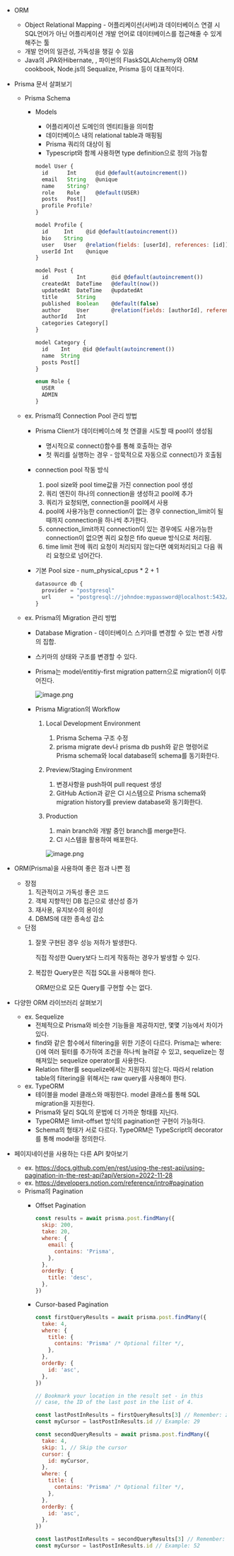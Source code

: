 - ORM
    - Object Relational Mapping - 어플리케이션(서버)과 데이터베이스 연결 시 SQL언어가 아닌 어플리케이션 개발 언어로 데이터베이스를 접근해줄 수 있게 해주는 툴
    - 개발 언어의 일관성, 가독성을 챙길 수 있음
    - Java의 JPA와Hibernate, , 파이썬의 FlaskSQLAlchemy와 ORM cookbook, Node.js의 Sequalize, Prisma 등이 대표적이다.
- Prisma 문서 살펴보기
    - Prisma Schema
        - Models
            - 어플리케이션 도메인의 엔티티들을 의미함
            - 데이터베이스 내의 relational table과 매핑됨
            - Prisma 쿼리의 대상이 됨
            - Typescript와 함께 사용하면 type definition으로 정의 가능함
            
            ```jsx
            model User {
              id      Int      @id @default(autoincrement())
              email   String   @unique
              name    String?
              role    Role     @default(USER)
              posts   Post[]
              profile Profile?
            }
            
            model Profile {
              id     Int    @id @default(autoincrement())
              bio    String
              user   User   @relation(fields: [userId], references: [id])
              userId Int    @unique
            }
            
            model Post {
              id         Int        @id @default(autoincrement())
              createdAt  DateTime   @default(now())
              updatedAt  DateTime   @updatedAt
              title      String
              published  Boolean    @default(false)
              author     User       @relation(fields: [authorId], references: [id])
              authorId   Int
              categories Category[]
            }
            
            model Category {
              id    Int    @id @default(autoincrement())
              name  String
              posts Post[]
            }
            
            enum Role {
              USER
              ADMIN
            }
            ```
            
    - ex. Prisma의 Connection Pool 관리 방법
        - Prisma Client가 데이터베이스에 첫 연결을 시도할 때 pool이 생성됨
            - 명시적으로 connect()함수를 통해 호출하는 경우
            - 첫 쿼리를 실행하는 경우 - 암묵적으로 자동으로 connect()가 호출됨
        - connection pool 작동 방식
            1. pool size와 pool time값을 가진 connection pool 생성
            2. 쿼리 엔진이 하나의 connection을 생성하고 pool에 추가
            3. 쿼리가 요청되면, connection을 pool에서 사용
            4. pool에 사용가능한 connection이 없는 경우 connection_limit이 될 때까지 connection을 하나씩 추가한다.
            5. connection_limit까지 connection이 있는 경우에도 사용가능한 connection이 없으면 쿼리 요청은 fifo queue 방식으로 처리됨.
            6. time limit 전에 쿼리 요청이 처리되지 않는다면 예외처리되고 다음 쿼리 요청으로 넘어간다.
        - 기본 Pool size - num_physical_cpus * 2 + 1
            
            ```jsx
            datasource db {
              provider = "postgresql"
              url      = "postgresql://johndoe:mypassword@localhost:5432/mydb?connection_limit=5&pool_timeout=2"
            }
            ```
            
    - ex. Prisma의 Migration 관리 방법
        - Database Migration - 데이터베이스 스키마를 변경할 수 있는 변경 사항의 집합.
        - 스키마의 상태와 구조를 변경할 수 있다.
        - Prisma는 model/entitiy-first migration pattern으로 migration이 이루어진다.
            
            ![image.png](1.png)
            
        - Prisma Migration의 Workflow
            1. Local Development Environment
                1. Prisma Schema 구조 수정
                2. prisma migrate dev나 prisma db push와 같은 명령어로 Prisma schema와 local database의 schema를 동기화한다.
            2. Preview/Staging Environment
                1. 변경사항을 push하여 pull request 생성
                2. GitHub Action과 같은 CI 시스템으로 Prisma schema와 migration history를 preview database와 동기화한다.
            3. Production
                1. main branch와 개발 중인 branch를 merge한다.
                2. CI 시스템을 활용하여 배포한다.
                
                ![image.png](2.png)
                
- ORM(Prisma)을 사용하여 좋은 점과 나쁜 점
    - 장점
        1. 직관적이고 가독성 좋은 코드
        2. 객체 지향적인 DB 접근으로 생산성 증가
        3. 재사용, 유지보수의 용이성
        4. DBMS에 대한 종속성 감소
    - 단점
        1. 잘못 구현된 경우 성능 저하가 발생한다.
            
            직접 작성한 Query보다 느리게 작동하는 경우가 발생할 수 있다.
            
        2. 복잡한 Query문은 직접 SQL을 사용해야 한다.
            
            ORM만으로 모든 Query를 구현할 수는 없다.
            
- 다양한 ORM 라이브러리 살펴보기
    - ex. Sequelize
        - 전체적으로 Prisma와 비슷한 기능들을 제공하지만, 몇몇 기능에서 차이가 있다.
        - find와 같은 함수에서 filtering을 위한 기준이 다르다. Prisma는 where: {}에 여러 필터를 추가하여 조건을 하나씩 늘려갈 수 있고, sequelize는 정해져있는 sequelize operator를 사용한다.
        - Relation filter를 sequelize에서는 지원하지 않는다. 따라서 relation table의 filtering을 위해서는 raw query를 사용해야 한다.
    - ex. TypeORM
        - 테이블을 model 클래스와 매핑한다. model 클래스를 통해 SQL migration을 지원한다.
        - Prisma와 달리 SQL의 문법에 더 가까운 형태를 지닌다.
        - TypeORM은 limit-offset 방식의 pagination만 구현이 가능하다.
        - Schema의 형태가 서로 다르다. TypeORM은 TypeScript의 decorator를 통해 model을 정의한다.
- 페이지네이션을 사용하는 다른 API 찾아보기
    - ex. https://docs.github.com/en/rest/using-the-rest-api/using-pagination-in-the-rest-api?apiVersion=2022-11-28
    - ex. https://developers.notion.com/reference/intro#pagination
    - Prisma의 Pagination
        - Offset Pagination
            
            ```jsx
            const results = await prisma.post.findMany({
              skip: 200,
              take: 20,
              where: {
                email: {
                  contains: 'Prisma',
                },
              },
              orderBy: {
                title: 'desc',
              },
            })
            ```
            
        - Cursor-based Pagination
            
            ```jsx
            const firstQueryResults = await prisma.post.findMany({
              take: 4,
              where: {
                title: {
                  contains: 'Prisma' /* Optional filter */,
                },
              },
              orderBy: {
                id: 'asc',
              },
            })
            
            // Bookmark your location in the result set - in this
            // case, the ID of the last post in the list of 4.
            
            const lastPostInResults = firstQueryResults[3] // Remember: zero-based index! :)
            const myCursor = lastPostInResults.id // Example: 29
            ```
            
            ```jsx
            const secondQueryResults = await prisma.post.findMany({
              take: 4,
              skip: 1, // Skip the cursor
              cursor: {
                id: myCursor,
              },
              where: {
                title: {
                  contains: 'Prisma' /* Optional filter */,
                },
              },
              orderBy: {
                id: 'asc',
              },
            })
            
            const lastPostInResults = secondQueryResults[3] // Remember: zero-based index! :)
            const myCursor = lastPostInResults.id // Example: 52
            ```